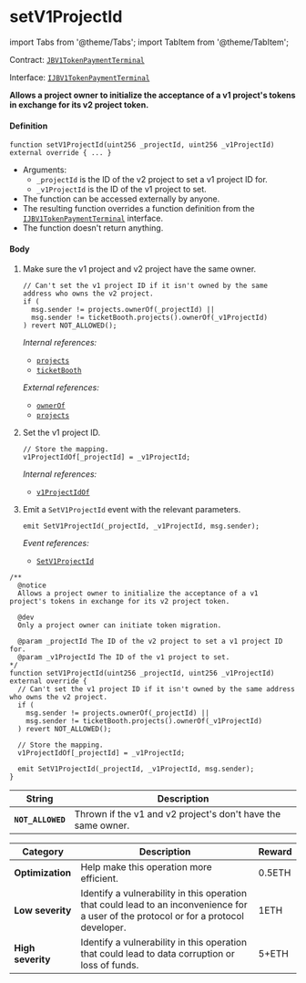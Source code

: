 # setV1ProjectId

import Tabs from '@theme/Tabs';
import TabItem from '@theme/TabItem';

Contract: [`JBV1TokenPaymentTerminal`](/dev/api/contracts/or-payment-terminals/jbv1tokenpaymentterminal/README.md)​‌

Interface: [`IJBV1TokenPaymentTerminal`](/dev/api/interfaces/ijbv1tokenpaymentterminal.md)

<Tabs>
<TabItem value="Step by step" label="Step by step">

**Allows a project owner to initialize the acceptance of a v1 project's tokens in exchange for its v2 project token.**

#### Definition

```
function setV1ProjectId(uint256 _projectId, uint256 _v1ProjectId) external override { ... }
```

* Arguments:
  * `_projectId` is the ID of the v2 project to set a v1 project ID for.
  * `_v1ProjectId` is the ID of the v1 project to set.
* The function can be accessed externally by anyone.
* The resulting function overrides a function definition from the [`IJBV1TokenPaymentTerminal`](/dev/api/interfaces/ijbv1tokenpaymentterminal.md) interface.
* The function doesn't return anything.

#### Body

1.  Make sure the v1 project and v2 project have the same owner. 

    ```
    // Can't set the v1 project ID if it isn't owned by the same address who owns the v2 project.
    if (
      msg.sender != projects.ownerOf(_projectId) ||
      msg.sender != ticketBooth.projects().ownerOf(_v1ProjectId)
    ) revert NOT_ALLOWED();
    ```

    _Internal references:_

    * [`projects`](/dev/api/contracts/or-payment-terminals/jbv1tokenpaymentterminal/properties/projects.md)
    * [`ticketBooth`](/dev/api/contracts/or-payment-terminals/jbv1tokenpaymentterminal/properties/ticketbooth.md)

    _External references:_
    
    * [`ownerOf`](https://docs.openzeppelin.com/contracts/4.x/dev/api/token/erc721#IERC721-ownerOf-uint256-)
    * [`projects`](https://github.com/jbx-protocol/juice-contracts-v1/blob/a91b55e8d264267c338b089aa9a45b29fd8e8f13/contracts/interfaces/ITicketBooth.sol#L71)

2.  Set the v1 project ID. 

    ```
    // Store the mapping.
    v1ProjectIdOf[_projectId] = _v1ProjectId;
    ```

    _Internal references:_

    * [`v1ProjectIdOf`](/dev/api/contracts/or-payment-terminals/jbv1tokenpaymentterminal/properties/v1projectsidof.md)

3.  Emit a `SetV1ProjectId` event with the relevant parameters.

    ```
    emit SetV1ProjectId(_projectId, _v1ProjectId, msg.sender);
    ```

    _Event references:_

    * [`SetV1ProjectId`](/dev/api/contracts/or-payment-terminals/jbv1tokenpaymentterminal/events/setv1projectid.md)


</TabItem>

<TabItem value="Code" label="Code">

```
/** 
  @notice 
  Allows a project owner to initialize the acceptance of a v1 project's tokens in exchange for its v2 project token.

  @dev
  Only a project owner can initiate token migration.

  @param _projectId The ID of the v2 project to set a v1 project ID for.
  @param _v1ProjectId The ID of the v1 project to set.
*/
function setV1ProjectId(uint256 _projectId, uint256 _v1ProjectId) external override {
  // Can't set the v1 project ID if it isn't owned by the same address who owns the v2 project.
  if (
    msg.sender != projects.ownerOf(_projectId) ||
    msg.sender != ticketBooth.projects().ownerOf(_v1ProjectId)
  ) revert NOT_ALLOWED();

  // Store the mapping.
  v1ProjectIdOf[_projectId] = _v1ProjectId;

  emit SetV1ProjectId(_projectId, _v1ProjectId, msg.sender);
}
```

</TabItem>

<TabItem value="Errors" label="Errors">

| String                       | Description                                             |
| ---------------------------- | ------------------------------------------------------- |
| **`NOT_ALLOWED`** | Thrown if the v1 and v2 project's don't have the same owner. |

</TabItem>

<TabItem value="Bug bounty" label="Bug bounty">

| Category          | Description                                                                                                                            | Reward |
| ----------------- | -------------------------------------------------------------------------------------------------------------------------------------- | ------ |
| **Optimization**  | Help make this operation more efficient.                                                                                               | 0.5ETH |
| **Low severity**  | Identify a vulnerability in this operation that could lead to an inconvenience for a user of the protocol or for a protocol developer. | 1ETH   |
| **High severity** | Identify a vulnerability in this operation that could lead to data corruption or loss of funds.                                        | 5+ETH  |

</TabItem>
</Tabs>
